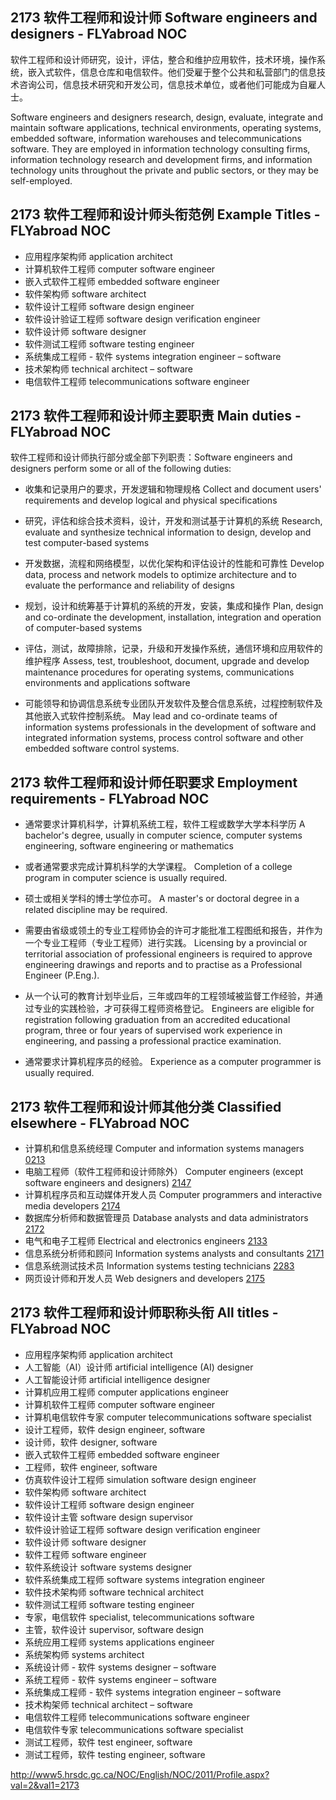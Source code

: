 ## 2173 软件工程师和设计师 Software engineers and designers - FLYabroad NOC

软件工程师和设计师研究，设计，评估，整合和维护应用软件，技术环境，操作系统，嵌入式软件，信息仓库和电信软件。他们受雇于整个公共和私营部门的信息技术咨询公司，信息技术研究和开发公司，信息技术单位，或者他们可能成为自雇人士。

Software engineers and designers research, design, evaluate, integrate and maintain software applications, technical environments, operating systems, embedded software, information warehouses and telecommunications software. They are employed in information technology consulting firms, information technology research and development firms, and information technology units throughout the private and public sectors, or they may be self-employed.

## 2173 软件工程师和设计师头衔范例 Example Titles - FLYabroad NOC

* 应用程序架构师 application architect
* 计算机软件工程师 computer software engineer
* 嵌入式软件工程师 embedded software engineer
* 软件架构师 software architect
* 软件设计工程师 software design engineer
* 软件设计验证工程师 software design verification engineer
* 软件设计师 software designer
* 软件测试工程师 software testing engineer
* 系统集成工程师 - 软件 systems integration engineer – software
* 技术架构师 technical architect – software
* 电信软件工程师 telecommunications software engineer

## 2173 软件工程师和设计师主要职责 Main duties - FLYabroad NOC

软件工程师和设计师执行部分或全部下列职责：Software engineers and designers perform some or all of the following duties:

* 收集和记录用户的要求，开发逻辑和物理规格
Collect and document users' requirements and develop logical and physical specifications

* 研究，评估和综合技术资料，设计，开发和测试基于计算机的系统
Research, evaluate and synthesize technical information to design, develop and test computer-based systems

* 开发数据，流程和网络模型，以优化架构和评估设计的性能和可靠性
Develop data, process and network models to optimize architecture and to evaluate the performance and reliability of designs

* 规划，设计和统筹基于计算机的系统的开发，安装，集成和操作
Plan, design and co-ordinate the development, installation, integration and operation of computer-based systems

* 评估，测试，故障排除，记录，升级和开发操作系统，通信环境和应用软件的维护程序
Assess, test, troubleshoot, document, upgrade and develop maintenance procedures for operating systems, communications environments and applications software

* 可能领导和协调信息系统专业团队开发软件及整合信息系统，过程控制软件及其他嵌入式软件控制系统。
May lead and co-ordinate teams of information systems professionals in the development of software and integrated information systems, process control software and other embedded software control systems.

## 2173 软件工程师和设计师任职要求 Employment requirements - FLYabroad NOC

* 通常要求计算机科学，计算机系统工程，软件工程或数学大学本科学历
A bachelor's degree, usually in computer science, computer systems engineering, software engineering or mathematics 

* 或者通常要求完成计算机科学的大学课程。
Completion of a college program in computer science is usually required.

* 硕士或相关学科的博士学位亦可。
A master's or doctoral degree in a related discipline may be required.

* 需要由省级或领土的专业工程师协会的许可才能批准工程图纸和报告，并作为一个专业工程师（专业工程师）进行实践。
Licensing by a provincial or territorial association of professional engineers is required to approve engineering drawings and reports and to practise as a Professional Engineer (P.Eng.).

* 从一个认可的教育计划毕业后，三年或四年的工程领域被监督工作经验，并通过专业的实践检验，才可获得工程师资格登记。
Engineers are eligible for registration following graduation from an accredited educational program, three or four years of supervised work experience in engineering, and passing a professional practice examination.

* 通常要求计算机程序员的经验。
Experience as a computer programmer is usually required.

## 2173 软件工程师和设计师其他分类 Classified elsewhere - FLYabroad NOC

* 计算机和信息系统经理 Computer and information systems managers [0213](0213)
* 电脑工程师（软件工程师和设计师除外） Computer engineers (except software engineers and designers) [2147](2147)
* 计算机程序员和互动媒体开发人员 Computer programmers and interactive media developers [2174](2174)
* 数据库分析师和数据管理员 Database analysts and data administrators [2172](2172)
* 电气和电子工程师 Electrical and electronics engineers [2133](2133)
* 信息系统分析师和顾问 Information systems analysts and consultants [2171](2171)
* 信息系统测试技术员 Information systems testing technicians [2283](2283)
* 网页设计师和开发人员 Web designers and developers [2175](2175)

## 2173 软件工程师和设计师职称头衔 All titles - FLYabroad NOC

* 应用程序架构师 application architect
* 人工智能（AI）设计师 artificial intelligence (AI) designer
* 人工智能设计师 artificial intelligence designer
* 计算机应用工程师 computer applications engineer
* 计算机软件工程师 computer software engineer
* 计算机电信软件专家 computer telecommunications software specialist
* 设计工程师，软件 design engineer, software
* 设计师，软件 designer, software
* 嵌入式软件工程师 embedded software engineer
* 工程师，软件 engineer, software
* 仿真软件设计工程师 simulation software design engineer
* 软件架构师 software architect
* 软件设计工程师 software design engineer
* 软件设计主管 software design supervisor
* 软件设计验证工程师 software design verification engineer
* 软件设计师 software designer
* 软件工程师 software engineer
* 软件系统设计 software systems designer
* 软件系统集成工程师 software systems integration engineer
* 软件技术架构师 software technical architect
* 软件测试工程师 software testing engineer
* 专家，电信软件 specialist, telecommunications software
* 主管，软件设计 supervisor, software design
* 系统应用工程师 systems applications engineer
* 系统架构师 systems architect
* 系统设计师 - 软件 systems designer – software
* 系统工程师 - 软件 systems engineer – software
* 系统集成工程师 - 软件 systems integration engineer – software
* 技术构架师 technical architect – software
* 电信软件工程师 telecommunications software engineer
* 电信软件专家 telecommunications software specialist
* 测试工程师，软件 test engineer, software
* 测试工程师，软件 testing engineer, software

http://www5.hrsdc.gc.ca/NOC/English/NOC/2011/Profile.aspx?val=2&val1=2173